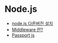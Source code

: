 # Node.js

- [node.js 다른버전 설치](http://gomcine.tistory.com/15)
- [Middleware 란?](http://12bme.tistory.com/289)
- [Passport js](http://www.passportjs.org/docs/)

